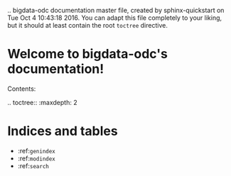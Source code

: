 .. bigdata-odc documentation master file, created by
   sphinx-quickstart on Tue Oct  4 10:43:18 2016.
   You can adapt this file completely to your liking, but it should at least
   contain the root `toctree` directive.

Welcome to bigdata-odc's documentation!
=======================================

Contents:

.. toctree::
   :maxdepth: 2



Indices and tables
==================

* :ref:`genindex`
* :ref:`modindex`
* :ref:`search`

